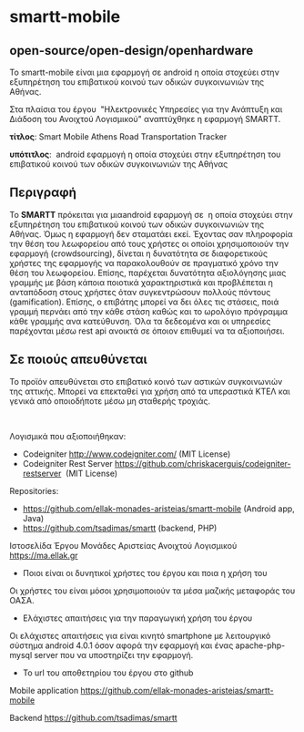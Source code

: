 # smartt-mobile

## open-source/open-design/openhardware

Το smartt-mobile είναι μια εφαρμογή σε android η οποία στοχεύει στην εξυπηρέτηση του επιβατικού κοινού των οδικών συγκοινωνιών της Αθήνας.

Στα πλαίσια του έργου  "Ηλεκτρονικές Υπηρεσίες για την Ανάπτυξη και Διάδοση του Ανοιχτού Λογισμικού" αναπτύχθηκε η εφαρμογή SMARTT.

<strong>τίτλος</strong>: Smart Mobile Athens Road Transportation Tracker

<strong>υπότιτλος</strong>:  <span style="font-weight:400;">android εφαρμογή η οποία στοχεύει στην εξυπηρέτηση του επιβατικού κοινού των οδικών συγκοινωνιών της Αθήνας</span>
<h2>Περιγραφή</h2>
<span style="font-weight:400;">Το </span><b>SMARTT</b><span style="font-weight:400;"> πρόκειται για μιαandroid εφαρμογή σε  η οποία στοχεύει στην εξυπηρέτηση του επιβατικού κοινού των οδικών συγκοινωνιών της Αθήνας. </span><span style="font-weight:400;">Όμως η εφαρμογή δεν σταματάει εκεί. Έχοντας σαν πληροφορία την θέση του λεωφορείου από τους χρήστες οι οποίοι χρησιμοποιούν την εφαρμογή (crowdsourcing), δίνεται η δυνατότητα σε διαφορετικούς χρήστες της εφαρμογής να παρακολουθούν σε πραγματικό χρόνο την θέση του λεωφορείου. Επίσης, παρέχεται δυνατότητα αξιολόγησης μιας γραμμής με βάση κάποια ποιοτικά χαρακτηριστικά και προβλέπεται η ανταπόδοση στους χρήστες όταν συγκεντρώσουν πολλούς πόντους (gamification). Επίσης, ο επιβάτης μπορεί να δει όλες τις στάσεις, ποιά γραμμή περνάει από την κάθε στάση καθώς και το ωρολόγιο πρόγραμμα κάθε γραμμής ανα κατεύθυνση. Όλα τα δεδεομένα και οι υπηρεσίες παρέχονται μέσω rest api ανοικτά σε όποιον επιθυμεί να τα αξιοποιήσει.</span>
<h2>Σε ποιούς απευθύνεται</h2>
Το προϊόν απευθύνεται στο επιβατικό κοινό των αστικών συγκοινωνιών της αττικής. Μπορεί να επεκταθεί για χρήση από τα υπεραστικά ΚΤΕΛ και γενικά από οποιοδήποτε μέσω μη σταθερής τροχιάς.

&nbsp;

Λογισμικά που αξιοποιήθηκαν:
<ul>
	<li>Codeigniter <a href="http://www.codeigniter.com/" target="_blank">http://www.codeigniter.com/</a> (MIT License)</li>
	<li>Codeigniter Rest Server <a href="https://github.com/chriskacerguis/codeigniter-restserver" target="_blank">https://github.com/chriskacerguis/codeigniter-restserver</a>  (MIT License)</li>
</ul>
Repositories:
<ul>
	<li><a href="https://github.com/ellak-monades-aristeias/smartt-mobile" target="_blank">https://github.com/ellak-monades-aristeias/smartt-mobile</a> (Android app, Java)</li>
	<li><a href="https://github.com/tsadimas/smartt" target="_blank">https://github.com/tsadimas/smartt</a> (backend, PHP)</li>
</ul>
Ιστοσελίδα Έργου Μονάδες Αριστείας Ανοιχτού Λογισμικού <a href="https://ma.ellak.gr" target="_blank">https://ma.ellak.gr</a>

- Ποιοι είναι οι δυνητικοί χρήστες του έργου και ποια η χρήση του

Οι χρήστες του είναι μόσοι χρησιμοποιούν τα μέσα μαζικής μεταφοράς του ΟΑΣΑ.

- Ελάχιστες απαιτήσεις για την παραγωγική χρήση του έργου

Οι ελάχιστες απαιτήσεις για είναι κινητό smartphone με λειτουργικό σύστημα android 4.0.1 όσον αφορά την εφαρμογή και ένας apache-php-mysql server που να υποστηρίζει την εφαρμογή.

- Το url του αποθετηρίου του έργου στο github

Mobile application https://github.com/ellak-monades-aristeias/smartt-mobile

Backend https://github.com/tsadimas/smartt 
